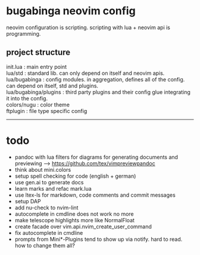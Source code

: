 # bugabinga neovim config

neovim configuration is scripting.
scripting with lua + neovim api is programming.

## project structure

init.lua
: main entry point
\
lua/std
: standard lib. can only depend on itself and neovim apis.
\
lua/bugabinga
: config modules. in aggregation, defines all of the config. can depend on itself, std and plugins.
\
lua/bugabinga/plugins
: third party plugins and their config glue integrating it into the config.
\
colors/nugu
: color theme
\
ftplugin
: file type specific config

----------

# todo

* pandoc with lua filters for diagrams for generating documents and previewing --> https://github.com/tex/vimpreviewpandoc
* think about mini.colors
* setup spell checking for code (english + german)
* use gen.ai to generate docs
* learn marks and refac mark.lua
* use ltex-ls for markdown, code comments and commit messages
* setup DAP
* add nu-check to nvim-lint
* autocomplete in cmdline does not work no more
* make telescope highlights more like NormalFloat
* create facade over vim.api.nvim_create_user_command
* fix autocomplete in cmdline
* prompts from Mini*-Plugins tend to show up via notify. hard to read. how to change them all?
